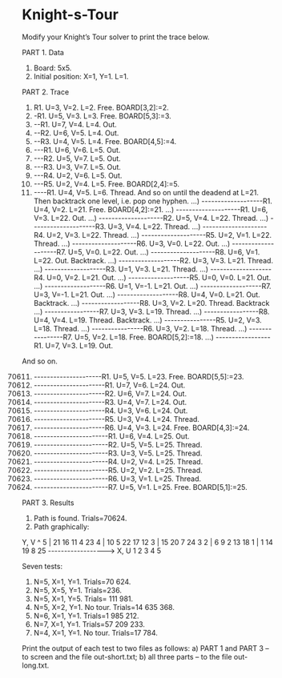 # Knight-s-Tour

Modify your Knight’s Tour solver to print the trace below.

PART 1. Data

 1) Board: 5x5.
 2) Initial position: X=1, Y=1. L=1.
    
PART 2. Trace

 1) R1. U=3, V=2. L=2. Free. BOARD[3,2]:=2.
 2) -R1. U=5, V=3. L=3. Free. BOARD[5,3]:=3.
 3) --R1. U=7, V=4. L=4. Out.
 4) --R2. U=6, V=5. L=4. Out.
 5) --R3. U=4, V=5. L=4. Free. BOARD[4,5]:=4.
 6) ---R1. U=6, V=6. L=5. Out.
 7) ---R2. U=5, V=7. L=5. Out.
 8) ---R3. U=3, V=7. L=5. Out.
 9) ---R4. U=2, V=6. L=5. Out.
 10) ---R5. U=2, V=4. L=5. Free. BOARD[2,4]:=5.
 11) ----R1. U=4, V=5. L=6. Thread.
 And so on until the deadend at L=21. Then backtrack one level, i.e. pop one hyphen.
 ...) -------------------R1. U=4, V=2. L=21. Free. BOARD[4,2]:=21.
 ...) --------------------R1. U=6, V=3. L=22. Out.
 ...) --------------------R2. U=5, V=4. L=22. Thread.
 ...) --------------------R3. U=3, V=4. L=22. Thread.
 ...) --------------------R4. U=2, V=3. L=22. Thread.
 ...) --------------------R5. U=2, V=1. L=22. Thread.
 ...) --------------------R6. U=3, V=0. L=22. Out.
 ...) --------------------R7. U=5, V=0. L=22. Out.
 ...) --------------------R8. U=6, V=1. L=22. Out. Backtrack.
 ...) -------------------R2. U=3, V=3. L=21. Thread.
 ...) -------------------R3. U=1, V=3. L=21. Thread.
 ...) -------------------R4. U=0, V=2. L=21. Out.
 ...) -------------------R5. U=0, V=0. L=21. Out.
 ...) -------------------R6. U=1, V=-1. L=21. Out.
 ...) -------------------R7. U=3, V=-1. L=21. Out.
 ...) -------------------R8. U=4, V=0. L=21. Out. Backtrack.
 ...) ------------------R8. U=3, V=2. L=20. Thread. Backtrack
 ...) -----------------R7. U=3, V=3. L=19. Thread.
 ...) -----------------R8. U=4, V=4. L=19. Thread. Backtrack.
 ...) ----------------R5. U=2, V=3. L=18. Thread.
 ...) ----------------R6. U=3, V=2. L=18. Thread.
 ...) ----------------R7. U=5, V=2. L=18. Free. BOARD[5,2]:=18.
 ...) -----------------R1. U=7, V=3. L=19. Out.
     
 And so on.
 
70611) ---------------------R1. U=5, V=5. L=23. Free. BOARD[5,5]:=23.
70612) ----------------------R1. U=7, V=6. L=24. Out.
70613) ----------------------R2. U=6, V=7. L=24. Out.
70614) ----------------------R3. U=4, V=7. L=24. Out.
70615) ----------------------R4. U=3, V=6. L=24. Out.
70616) ----------------------R5. U=3, V=4. L=24. Thread.
70617) ----------------------R6. U=4, V=3. L=24. Free. BOARD[4,3]:=24.
70618) -----------------------R1. U=6, V=4. L=25. Out.
70619) -----------------------R2. U=5, V=5. L=25. Thread.
70620) -----------------------R3. U=3, V=5. L=25. Thread.
70621) -----------------------R4. U=2, V=4. L=25. Thread.
70622) -----------------------R5. U=2, V=2. L=25. Thread.
70623) -----------------------R6. U=3, V=1. L=25. Thread.
70624) -----------------------R7. U=5, V=1. L=25. Free. BOARD[5,1]:=25.
       
PART 3. Results
 1) Path is found. Trials=70624.
 2) Path graphically:
    
 Y, V ^
 5 | 21 16 11 4 23
 4 | 10 5 22 17 12
 3 | 15 20 7 24 3
 2 | 6 9 2 13 18
 1 | 1 14 19 8 25
 ------------------> X, U
 1 2 3 4 5

Seven tests:
1) N=5, X=1, Y=1. Trials=70 624.
2) N=5, X=5, Y=1. Trials=236.
3) N=5, X=1, Y=5. Trials= 111 981.
4) N=5, X=2, Y=1. No tour. Trials=14 635 368.
5) N=6, X=1, Y=1. Trials=1 985 212.
6) N=7, X=1, Y=1. Trials=57 209 233.
7) N=4, X=1, Y=1. No tour. Trials=17 784.
   
Print the output of each test to two files as follows:
a) PART 1 and PART 3 – to screen and the file out-short.txt;
b) all three parts – to the file out-long.txt.
